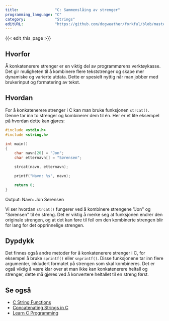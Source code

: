 ```yaml
---
title:                "C: Sammenslåing av strenger"
programming_language: "C"
category:             "Strings"
editURL:              "https://github.com/dogweather/forkful/blob/master/content/no/c/concatenating-strings.md"
---
```


{{< edit_this_page >}}

## Hvorfor

Å konkatenerere strenger er en viktig del av programmørens verktøykasse. Det gir muligheten til å kombinere flere tekststrenger og skape mer dynamiske og varierte utdata. Dette er spesielt nyttig når man jobber med brukerinput og formatering av tekst.

## Hvordan

For å konkatenerere strenger i C kan man bruke funksjonen `strcat()`. Denne tar inn to strenger og kombinerer dem til én. Her er et lite eksempel på hvordan dette kan gjøres:

```C
#include <stdio.h>
#include <string.h>

int main() 
{
    char navn[20] = "Jon";
    char etternavn[] = "Sørensen";

    strcat(navn, etternavn);

    printf("Navn: %s", navn);

    return 0;
}
```

Output: 
Navn: Jon Sørensen

Vi ser hvordan `strcat()` fungerer ved å kombinere strengene "Jon" og "Sørensen" til én streng. Det er viktig å merke seg at funksjonen endrer den originale strengen, og at det kan føre til feil om den kombinerte strengen blir for lang for det opprinnelige strengen.

## Dypdykk

Det finnes også andre metoder for å konkatenerere strenger i C, for eksempel å bruke `sprintf()` eller `snprintf()`. Disse funksjonene tar inn flere argumenter, inkludert formatet på strengen som skal kombineres. Det er også viktig å være klar over at man ikke kan konkatenerere heltall og strenger, dette må gjøres ved å konvertere heltallet til en streng først.

## Se også

- [C String Functions](https://www.programiz.com/c-programming/c-strings)
- [Concatenating Strings in C](https://www.geeksforgeeks.org/concatenate-strings-in-c-3-different-ways/)
- [Learn C Programming](https://www.learn-c.org/)